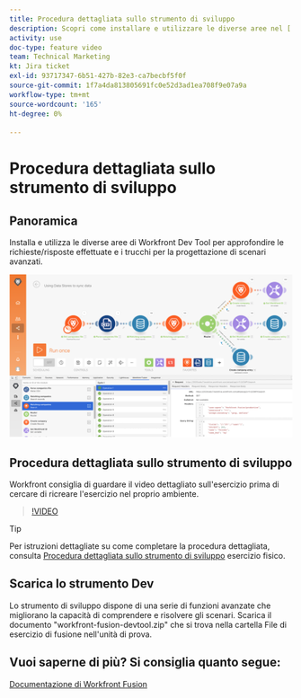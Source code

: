```yaml
---
title: Procedura dettagliata sullo strumento di sviluppo
description: Scopri come installare e utilizzare le diverse aree nel [!DNL Adobe Workfront Fusion Dev Tool] per immergerti in modo più approfondito nei trucchi di progettazione di scenari avanzati.
activity: use
doc-type: feature video
team: Technical Marketing
kt: Jira ticket
exl-id: 93717347-6b51-427b-82e3-ca7becbf5f0f
source-git-commit: 1f7a4da813805691fc0e52d3ad1ea708f9e07a9a
workflow-type: tm+mt
source-wordcount: '165'
ht-degree: 0%

---
```


# Procedura dettagliata sullo strumento di sviluppo

## Panoramica

Installa e utilizza le diverse aree di Workfront Dev Tool per approfondire le richieste/risposte effettuate e i trucchi per la progettazione di scenari avanzati.

![Immagine di uno scenario di fusione e dello strumento di sviluppo](assets/troubleshooting-and-error-handling-1.png)

## Procedura dettagliata sullo strumento di sviluppo

Workfront consiglia di guardare il video dettagliato sull&#39;esercizio prima di cercare di ricreare l&#39;esercizio nel proprio ambiente.

>[!VIDEO](https://video.tv.adobe.com/v/335303/?quality=12)

>[!TIP]
>
>Per istruzioni dettagliate su come completare la procedura dettagliata, consulta [Procedura dettagliata sullo strumento di sviluppo](https://experienceleague.adobe.com/docs/workfront-learn/tutorials-workfront/fusion/exercises/devtool.html?lang=en) esercizio fisico.


## Scarica lo strumento Dev

Lo strumento di sviluppo dispone di una serie di funzioni avanzate che migliorano la capacità di comprendere e risolvere gli scenari. Scarica il documento &quot;workfront-fusion-devtool.zip&quot; che si trova nella cartella File di esercizio di fusione nell&#39;unità di prova.



## Vuoi saperne di più? Si consiglia quanto segue:

[Documentazione di Workfront Fusion](https://experienceleague.adobe.com/docs/workfront/using/adobe-workfront-fusion/workfront-fusion-2.html?lang=en)
